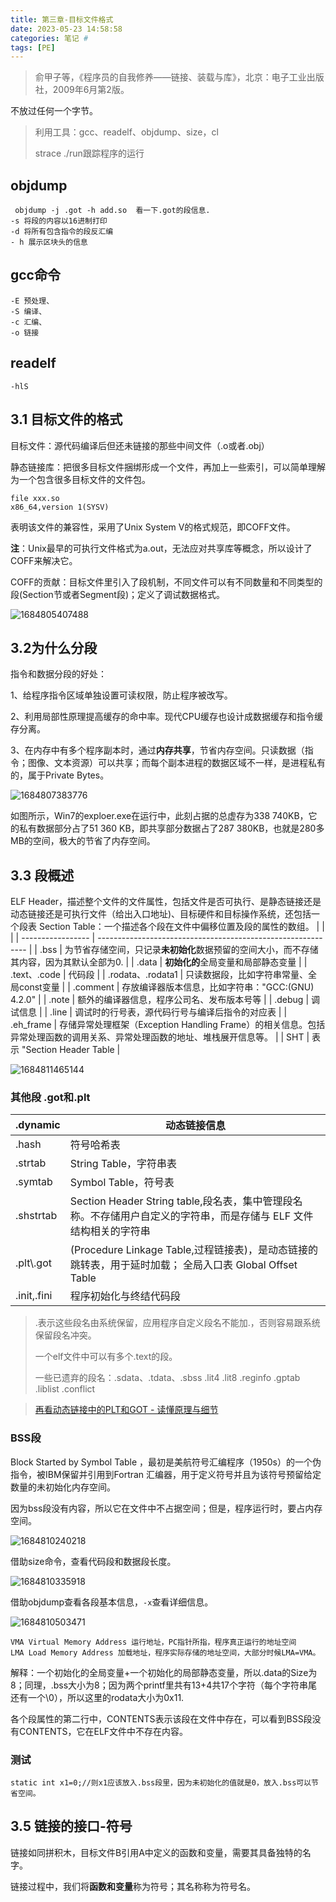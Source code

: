 ```yaml
---
title: 第三章-目标文件格式
date: 2023-05-23 14:58:58
categories: 笔记 #
tags: [PE]
---
```




> 俞甲子等，《程序员的自我修养——链接、装载与库》，北京：电子工业出版社，2009年6月第2版。

不放过任何一个字节。

> 利用工具：gcc、readelf、objdump、size，cl
>
> strace ./run跟踪程序的运行

## objdump

```
 objdump -j .got -h add.so  看一下.got的段信息.
-s 将段的内容以16进制打印
-d 将所有包含指令的段反汇编
- h 展示区块头的信息
```

## gcc命令 

```
-E 预处理、
-S 编译、
-c 汇编、
-o 链接
```

## readelf

```
-hlS 
```



## 3.1 目标文件的格式

目标文件：源代码编译后但还未链接的那些中间文件（.o或者.obj）

静态链接库：把很多目标文件捆绑形成一个文件，再加上一些索引，可以简单理解为一个包含很多目标文件的文件包。



```
file xxx.so
x86_64,version 1(SYSV) 
```

表明该文件的兼容性，采用了Unix System V的格式规范，即COFF文件。

**注**：Unix最早的可执行文件格式为a.out，无法应对共享库等概念，所以设计了COFF来解决它。

COFF的贡献：目标文件里引入了段机制，不同文件可以有不同数量和不同类型的段(Section节或者Segment段)；定义了调试数据格式。

![1684805407488](Linkers&Loaders02/1684805407488.png)

## 3.2为什么分段

指令和数据分段的好处：

1、给程序指令区域单独设置可读权限，防止程序被改写。

2、利用局部性原理提高缓存的命中率。现代CPU缓存也设计成数据缓存和指令缓存分离。

3、在内存中有多个程序副本时，通过**内存共享**，节省内存空间。只读数据（指令；图像、文本资源）可以共享；而每个副本进程的数据区域不一样，是进程私有的，属于Private Bytes。

![1684807383776](Linkers&Loaders02/1684807383776.png)

如图所示，Win7的exploer.exe在运行中，此刻占据的总虚存为338 740KB，它的私有数据部分占了51 360 KB，即共享部分数据占了287 380KB，也就是280多MB的空间，极大的节省了内存空间。

## 3.3 段概述

ELF Header，描述整个文件的文件属性，包括文件是否可执行、是静态链接还是动态链接还是可执行文件（给出入口地址)、目标硬件和目标操作系统，还包括一个段表 Section Table：一个描述各个段在文件中偏移位置及段的属性的数组。
|                   |                                                              |
| ----------------- | ------------------------------------------------------------ |
| .bss              | 为节省存储空间，只记录**未初始化**数据预留的空间大小，而不存储其内容，因为其默认全部为0. |
| .data             | **初始化的**全局变量和局部静态变量                           |
| .text、.code      | 代码段                                                       |
| .rodata、.rodata1 | 只读数据段，比如字符串常量、全局const变量                    |
| .comment          | 存放编译器版本信息，比如字符串："GCC:(GNU) 4.2.0"            |
| .note             | 额外的编译器信息，程序公司名、发布版本号等                   |
| .debug            | 调试信息                                                     |
| .line             | 调试时的行号表，源代码行号与编译后指令的对应表               |
| .eh_frame         | 存储异常处理框架（Exception Handling Frame）的相关信息。包括异常处理函数的调用关系、异常处理函数的地址、堆栈展开信息等。 |
| SHT               | 表示 "Section Header Table                                   |


![1684811465144](Linkers&Loaders02/1684811465144.png)

### 其他段 .got和.plt

| .dynamic    | 动态链接信息                                                 |
| ----------- | ------------------------------------------------------------ |
| .hash       | 符号哈希表                                                   |
| .strtab     | String Table，字符串表                                       |
| .symtab     | Symbol Table，符号表                                         |
| .shstrtab   | Section Header String table,段名表，集中管理段名称。不存储用户自定义的字符串，而是存储与 ELF 文件结构相关的字符串 |
| .plt\\.got  | (Procedure Linkage Table,过程链接表)，是动态链接的跳转表，用于延时加载；       全局入口表 Global Offset Table |
| .init,.fini | 程序初始化与终结代码段                                       |

> .表示这些段名由系统保留，应用程序自定义段名不能加.，否则容易跟系统保留段名冲突。
>
> 一个elf文件中可以有多个.text的段。
>
> 一些已遗弃的段名：.sdata、.tdata、.sbss .lit4 .lit8 .reginfo .gptab .liblist .conflict

> [再看动态链接中的PLT和GOT - 读懂原理与细节](https://zhuanlan.zhihu.com/p/558522498)

### BSS段

Block Started by Symbol Table  ，最初是美航符号汇编程序（1950s）的一个伪指令，被IBM保留并引用到Fortran 汇编器，用于定义符号并且为该符号预留给定数量的未初始化内存空间。

因为bss段没有内容，所以它在文件中不占据空间；但是，程序运行时，要占内存空间。


![1684810240218](Linkers&Loaders02/1684810240218.png)

借助size命令，查看代码段和数据段长度。

![1684810335918](Linkers&Loaders02/1684810335918.png)

借助objdump查看各段基本信息，`-x`查看详细信息。

![1684810503471](Linkers&Loaders02/1684810503471.png)

```
VMA Virtual Memory Address 运行地址，PC指针所指，程序真正运行的地址空间
LMA Load Memory Address 加载地址，程序实际存储的地址空间，大部分时候LMA=VMA。
```



解释：一个初始化的全局变量+一个初始化的局部静态变量，所以.data的Size为8；同理，.bss大小为8；因为两个printf里共有13+4共17个字符（每个字符串尾还有一个\0），所以这里的rodata大小为0x11.

各个段属性的第二行中，CONTENTS表示该段在文件中存在，可以看到BSS段没有CONTENTS，它在ELF文件中不存在内容。

### 测试

```
static int x1=0;//则x1应该放入.bss段里，因为未初始化的值就是0，放入.bss可以节省空间。
```





## 3.5 链接的接口-符号

链接如同拼积木，目标文件B引用A中定义的函数和变量，需要其具备独特的名字。

链接过程中，我们将**函数和变量**称为符号；其名称称为符号名。







